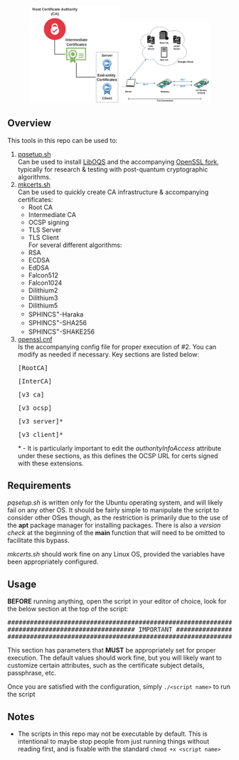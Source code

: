 

<div align="center">
	<img src="Pictures/PQ-Certs.png" alt="Trust chain overview" width="200" height="auto"> 
	<img src="Pictures/Approach.png" alt="Trust chain overview" width="200" height="auto">
</div>


## Overview
This tools in this repo can be used to:
1. [pqsetup.sh](pqsetup.sh) <br>
Can be used to install [LibOQS](https://github.com/open-quantum-safe/liboqs) and the accompanying [OpenSSL fork](https://github.com/open-quantum-safe/openssl), typically for research & testing with post-quantum cryptographic algorithms.
2. [mkcerts.sh](mkcerts.sh) <br>
Can be used to quickly create CA infrastructure & accompanying certificates:
    - Root CA
    - Intermediate CA
    - OCSP signing
    - TLS Server
    - TLS Client
<br>For several different algorithms:
    - RSA
    - ECDSA
    - EdDSA
    - Falcon512
    - Falcon1024
    - Dilithium2
    - Dilithium3
    - Dilithium5
    - SPHINCS<sup>+</sup>-Haraka
    - SPHINCS<sup>+</sup>-SHA256
    - SPHINCS<sup>+</sup>-SHAKE256
3. [openssl.cnf](openssl.cnf) <br>
Is the accompanying config file for proper execution of #2. You can modify as needed if necessary. Key sections are listed below: <pre>[RootCA]</pre> <pre>[InterCA]</pre> <pre>[v3_ca]</pre> <pre>[v3_ocsp]</pre> <pre>[v3_server]&ast;</pre>  <pre>[v3_client]&ast;</pre> 
&ast; - It is particularly important to edit the *authorityInfoAccess* attribute under these sections, as this defines the OCSP URL for certs signed with these extensions.

## Requirements
*pqsetup.sh* is written only for the Ubuntu operating system, and will likely fail on any other OS. It should be fairly simple to manipulate the script to consider other OSes though, as the restriction is primarily due to the use of the **apt** package manager for installing packages. There is also a *version check* at the beginning of the **main** function that will need to be omitted to facilitate this bypass.

*mkcerts.sh* should work fine on any Linux OS, provided the variables have been appropriately configured.

## Usage
**BEFORE** running anything, open the script in your editor of choice, look for the below section at the top of the script: 
<pre>###############################################################################
################################## IMPORTANT ##################################
###############################################################################</pre>
This section has parameters that **MUST** be appropriately set for proper execution. The default values should work fine, but you will likely want to customize certain attributes, such as the certificate subject details, passphrase, etc.

Once you are satisfied with the configuration, simply `./<script name>` to run the script

## Notes
- The scripts in this repo may not be executable by default. This is intentional to maybe stop people from just running things without reading first, and is fixable with the standard `chmod +x <script name>`
